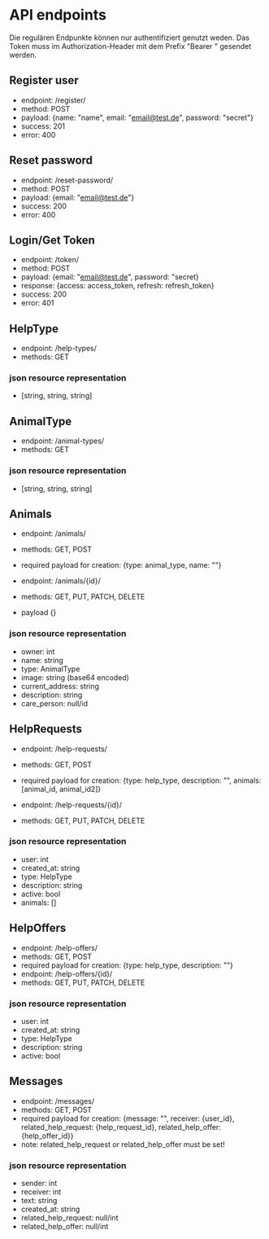 # API endpoints

Die regulären Endpunkte können nur authentifiziert genutzt weden.
Das Token muss im  Authorization-Header mit dem Prefix "Bearer " gesendet werden.

## Register user
- endpoint: /register/
- method: POST
- payload: {name: "name", email: "email@test.de", password: "secret"}
- success: 201
- error: 400

## Reset password
- endpoint: /reset-password/
- method: POST
- payload: {email: "email@test.de"}
- success: 200
- error: 400

## Login/Get Token
- endpoint: /token/
- method: POST
- payload: {email: "email@test.de", password: "secret}
- response: {access: access_token, refresh: refresh_token}
- success: 200
- error: 401

## HelpType
- endpoint: /help-types/
- methods: GET

### json resource representation
- [string, string, string]

## AnimalType
- endpoint: /animal-types/
- methods: GET

### json resource representation
- [string, string, string]

## Animals
- endpoint: /animals/
- methods: GET, POST
- required payload for creation: {type: animal_type, name: ""}

- endpoint: /animals/{id}/
- methods: GET, PUT, PATCH, DELETE
- payload {}

### json resource representation
- owner: int
- name: string
- type: AnimalType
- image: string (base64 encoded)
- current_address: string
- description: string
- care_person: null/id

## HelpRequests
- endpoint: /help-requests/
- methods: GET, POST
- required payload for creation: {type: help_type, description: "", animals: [animal_id, animal_id2]}

- endpoint: /help-requests/{id}/
- methods: GET, PUT, PATCH, DELETE

### json resource representation
- user: int
- created_at: string
- type: HelpType
- description: string
- active: bool
- animals: []

## HelpOffers
- endpoint: /help-offers/
- methods: GET, POST
- required payload for creation: {type: help_type, description: ""}
- endpoint: /help-offers/{id}/
- methods: GET, PUT, PATCH, DELETE

### json resource representation
- user: int
- created_at: string
- type: HelpType
- description: string
- active: bool


## Messages
- endpoint: /messages/
- methods: GET, POST
- required payload for creation: {message: "", receiver: {user_id}, related_help_request: {help_request_id}, related_help_offer: {help_offer_id}}
- note: related_help_request or related_help_offer must be set!

### json resource representation
- sender: int
- receiver: int
- text: string
- created_at: string
- related_help_request: null/int
- related_help_offer: null/int

